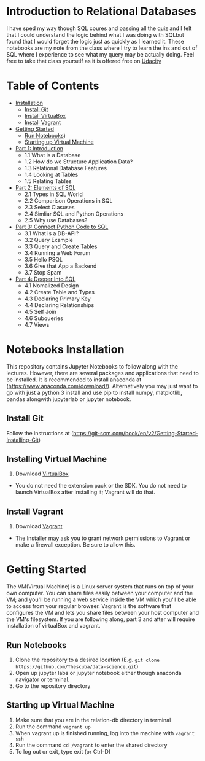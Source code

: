 # Introduction to Relational Databases
I have sped my way though SQL coures and passing all the quiz and I felt that I could understand the logic behind what I was doing with SQLbut found that I would forget the logic just as quickly as I learned it. These notebooks are my note from the class where I try to learn the ins and out of SQL where I experience to see what my query may be actually doing. Feel free to take that class yourself as it is offered free on [Udacity](https://classroom.udacity.com/courses/ud197/)
 
Table of Contents
=================

  * [Installation](#notebooks-installation)
    * [Install Git](#install-git)
    * [Install VirtuaBox](#installing-virtual-machine)
    * [Install Vagrant](#Install-Vagrant)
  * [Getting Started](#getting-started)
    * [Run Notebooks](#run-notebooks))
    * [Starting up Virtual Machine](Starting-up-Virtual-Machine)
  * [Part 1: Introduction](Intro-Relation-DB.ipynb)
      * 1.1 What is a Database
      * 1.2 How do we Structure Application Data? 
      * 1.3 Relational Database Features
      * 1.4 Looking at Tables
      * 1.5 Relating Tables
  * [Part 2: Elements of SQL](Elements-of-SQL.ipynb)
      * 2.1 Types in SQL World
      * 2.2 Comparison Operations in SQL
      * 2.3 Select Clasuses
      * 2.4 Simliar SQL and Python Operations
      * 2.5 Why use Databases? 
  * [Part 3: Connect Python Code to SQL](Python-Database-API.ipynb)
      * 3.1 What is a DB-API?
      * 3.2 Query Example
      * 3.3 Query and Create Tables
      * 3.4 Running a Web Forum
      * 3.5 Hello PSQL
      * 3.6 Give that App a Backend
      * 3.7 Stop Spam
  * [Part 4: Deeper Into SQL](Deeper-Into-SQL.ipynb)
      * 4.1 Nomalized Design
      * 4.2 Create Table and Types
      * 4.3 Declaring Primary Key
      * 4.4 Declaring Relationships
      * 4.5 Self Join
      * 4.6 Subqueries
      * 4.7 Views
      
# Notebooks Installation
This repository contains Jupyter Notebooks to follow along with the lectures. However, there are several
packages and applications that need to be installed. It is recommended to install anaconda at (https://www.anaconda.com/download/). Alternatively you may just want to go with just a python 3 install and use pip to install numpy, matplotlib, pandas alongwith jupyterlab or jupyter notebook.

## Install Git
Follow the instructions at (https://git-scm.com/book/en/v2/Getting-Started-Installing-Git)

## Installing Virtual Machine
1. Download [VirtualBox](https://www.virtualbox.org/wiki/Downloads)
  * You do not need the extension pack or the SDK. You do not need to launch VirtualBox after installing it; Vagrant will do that.
## Install Vagrant
1. Download [Vagrant](https://www.vagrantup.com/downloads.html)
  * The Installer may ask you to grant network permissions to Vagrant or make a firewall exception. Be sure to allow this.

# Getting Started
The VM(Virtual Machine) is a Linux server system that runs on top of your own computer. You can share files easily between your computer and the VM; and you'll be running a web service inside the VM which you'll be able to access from your regular browser. Vagrant is the software that configures the VM and lets you share files between your host computer and the VM's filesystem. If you are following along, part 3 and after will require installation of virtualBox and vagrant. 
## Run Notebooks
1. Clone the repository to a desired location (E.g. `git clone https://github.com/Thescuba/data-science.git`)
2. Open up jupyter labs or jupyter notebook either though anaconda navigator or terminal. 
3. Go to the repository directory
## Starting up Virtual Machine
1. Make sure that you are in the relation-db directory in terminal
2. Run the command `vagrant up`
3. When vagrant up is finished running, log into the machine with `vagrant ssh`
4. Run the command `cd /vagrant` to enter the shared directory
5. To log out or exit, type exit (or Ctrl-D)
